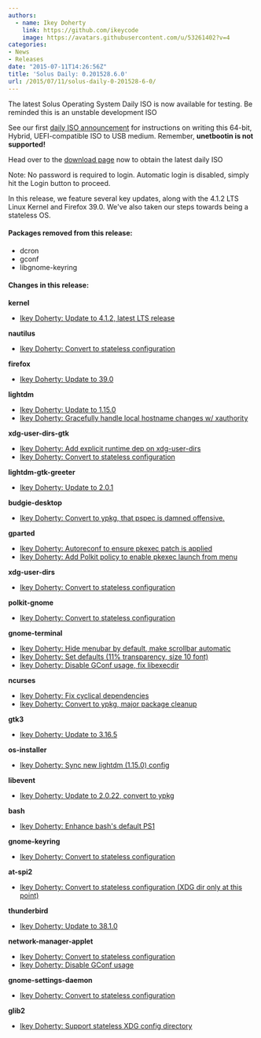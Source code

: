 ```yaml
---
authors:
  - name: Ikey Doherty
    link: https://github.com/ikeycode
    image: https://avatars.githubusercontent.com/u/53261402?v=4
categories:
- News
- Releases
date: "2015-07-11T14:26:56Z"
title: 'Solus Daily: 0.201528.6.0'
url: /2015/07/11/solus-daily-0-201528-6-0/
---
```


The latest Solus Operating System Daily ISO is now available for testing. Be reminded this is an unstable development ISO

See our first [daily ISO announcement](https://solus-project.com/2015/06/29/first-unstable-daily-iso/) for instructions on writing this 64-bit, Hybrid, UEFI-compatible ISO to USB medium. Remember, **unetbootin is not supported!**

Head over to the [download page](https://solus-project.com/download) now to obtain the latest daily ISO

Note: No password is required to login. Automatic login is disabled, simply hit the Login button to proceed.

In this release, we feature several key updates, along with the 4.1.2 LTS Linux Kernel and Firefox 39.0. We've also taken our steps towards being a stateless OS.

#### Packages removed from this release:

- dcron
- gconf
- libgnome-keyring

#### Changes in this release:

**kernel**

- [Ikey Doherty: Update to 4.1.2, latest LTS release](https://git.solus-project.com/packages/kernel/commit/?id=d63a213)

**nautilus**

- [Ikey Doherty: Convert to stateless configuration](https://git.solus-project.com/packages/nautilus/commit/?id=bd6bcda)

**firefox**

- [Ikey Doherty: Update to 39.0](https://git.solus-project.com/packages/firefox/commit/?id=0fb3ac2)

**lightdm**

- [Ikey Doherty: Update to 1.15.0](https://git.solus-project.com/packages/lightdm/commit/?id=7afa1f3)
- [Ikey Doherty: Gracefully handle local hostname changes w/ xauthority](https://git.solus-project.com/packages/lightdm/commit/?id=feb7bf3)

**xdg-user-dirs-gtk**

- [Ikey Doherty: Add explicit runtime dep on xdg-user-dirs](https://git.solus-project.com/packages/xdg-user-dirs-gtk/commit/?id=22ef5bf)
- [Ikey Doherty: Convert to stateless configuration](https://git.solus-project.com/packages/xdg-user-dirs-gtk/commit/?id=2560845)

**lightdm-gtk-greeter**

- [Ikey Doherty: Update to 2.0.1](https://git.solus-project.com/packages/lightdm-gtk-greeter/commit/?id=3b2ea75)

**budgie-desktop**

- [Ikey Doherty: Convert to ypkg, that pspec is damned offensive.](https://git.solus-project.com/packages/budgie-desktop/commit/?id=161b033)

**gparted**

- [Ikey Doherty: Autoreconf to ensure pkexec patch is applied](https://git.solus-project.com/packages/gparted/commit/?id=1e050f3)
- [Ikey Doherty: Add Polkit policy to enable pkexec launch from menu](https://git.solus-project.com/packages/gparted/commit/?id=4acd4d6)

**xdg-user-dirs**

- [Ikey Doherty: Convert to stateless configuration](https://git.solus-project.com/packages/xdg-user-dirs/commit/?id=88f2aaf)

**polkit-gnome**

- [Ikey Doherty: Convert to stateless configuration](https://git.solus-project.com/packages/polkit-gnome/commit/?id=90a5da2)

**gnome-terminal**

- [Ikey Doherty: Hide menubar by default, make scrollbar automatic](https://git.solus-project.com/packages/gnome-terminal/commit/?id=2f399ae)
- [Ikey Doherty: Set defaults (11% transparency, size 10 font)](https://git.solus-project.com/packages/gnome-terminal/commit/?id=a3fcc18)
- [Ikey Doherty: Disable GConf usage, fix libexecdir](https://git.solus-project.com/packages/gnome-terminal/commit/?id=97d3291)

**ncurses**

- [Ikey Doherty: Fix cyclical dependencies](https://git.solus-project.com/packages/ncurses/commit/?id=9d7477e)
- [Ikey Doherty: Convert to ypkg, major package cleanup](https://git.solus-project.com/packages/ncurses/commit/?id=92f8fbe)

**gtk3**

- [Ikey Doherty: Update to 3.16.5](https://git.solus-project.com/packages/gtk3/commit/?id=f1d7cc0)

**os-installer**

- [Ikey Doherty: Sync new lightdm (1.15.0) config](https://git.solus-project.com/packages/os-installer/commit/?id=c0bcaf6)

**libevent**

- [Ikey Doherty: Update to 2.0.22, convert to ypkg](https://git.solus-project.com/packages/libevent/commit/?id=9686692)

**bash**

- [Ikey Doherty: Enhance bash's default PS1](https://git.solus-project.com/packages/bash/commit/?id=6c2aa24)

**gnome-keyring**

- [Ikey Doherty: Convert to stateless configuration](https://git.solus-project.com/packages/gnome-keyring/commit/?id=962c4e2)

**at-spi2**

- [Ikey Doherty: Convert to stateless configuration (XDG dir only at this point)](https://git.solus-project.com/packages/at-spi2/commit/?id=3f2685a)

**thunderbird**

- [Ikey Doherty: Update to 38.1.0](https://git.solus-project.com/packages/thunderbird/commit/?id=dec85ea)

**network-manager-applet**

- [Ikey Doherty: Convert to stateless configuration](https://git.solus-project.com/packages/network-manager-applet/commit/?id=bc7a78b)
- [Ikey Doherty: Disable GConf usage](https://git.solus-project.com/packages/network-manager-applet/commit/?id=77d1670)

**gnome-settings-daemon**

- [Ikey Doherty: Convert to stateless configuration](https://git.solus-project.com/packages/gnome-settings-daemon/commit/?id=621341d)

**glib2**

- [Ikey Doherty: Support stateless XDG config directory](https://git.solus-project.com/packages/glib2/commit/?id=d6900a6)